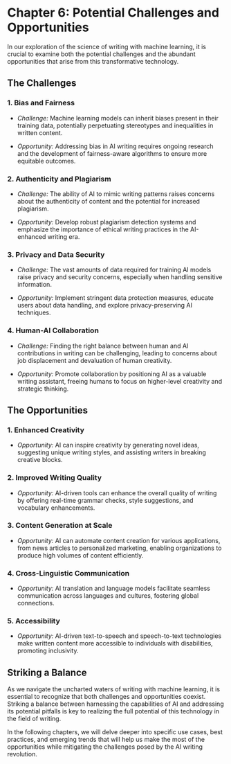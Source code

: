 Chapter 6: Potential Challenges and Opportunities
=================================================

In our exploration of the science of writing with machine learning, it is crucial to examine both the potential challenges and the abundant opportunities that arise from this transformative technology.

The Challenges
--------------

### 1. **Bias and Fairness**

* *Challenge:* Machine learning models can inherit biases present in their training data, potentially perpetuating stereotypes and inequalities in written content.

* *Opportunity:* Addressing bias in AI writing requires ongoing research and the development of fairness-aware algorithms to ensure more equitable outcomes.

### 2. **Authenticity and Plagiarism**

* *Challenge:* The ability of AI to mimic writing patterns raises concerns about the authenticity of content and the potential for increased plagiarism.

* *Opportunity:* Develop robust plagiarism detection systems and emphasize the importance of ethical writing practices in the AI-enhanced writing era.

### 3. **Privacy and Data Security**

* *Challenge:* The vast amounts of data required for training AI models raise privacy and security concerns, especially when handling sensitive information.

* *Opportunity:* Implement stringent data protection measures, educate users about data handling, and explore privacy-preserving AI techniques.

### 4. **Human-AI Collaboration**

* *Challenge:* Finding the right balance between human and AI contributions in writing can be challenging, leading to concerns about job displacement and devaluation of human creativity.

* *Opportunity:* Promote collaboration by positioning AI as a valuable writing assistant, freeing humans to focus on higher-level creativity and strategic thinking.

The Opportunities
-----------------

### 1. **Enhanced Creativity**

* *Opportunity:* AI can inspire creativity by generating novel ideas, suggesting unique writing styles, and assisting writers in breaking creative blocks.

### 2. **Improved Writing Quality**

* *Opportunity:* AI-driven tools can enhance the overall quality of writing by offering real-time grammar checks, style suggestions, and vocabulary enhancements.

### 3. **Content Generation at Scale**

* *Opportunity:* AI can automate content creation for various applications, from news articles to personalized marketing, enabling organizations to produce high volumes of content efficiently.

### 4. **Cross-Linguistic Communication**

* *Opportunity:* AI translation and language models facilitate seamless communication across languages and cultures, fostering global connections.

### 5. **Accessibility**

* *Opportunity:* AI-driven text-to-speech and speech-to-text technologies make written content more accessible to individuals with disabilities, promoting inclusivity.

Striking a Balance
------------------

As we navigate the uncharted waters of writing with machine learning, it is essential to recognize that both challenges and opportunities coexist. Striking a balance between harnessing the capabilities of AI and addressing its potential pitfalls is key to realizing the full potential of this technology in the field of writing.

In the following chapters, we will delve deeper into specific use cases, best practices, and emerging trends that will help us make the most of the opportunities while mitigating the challenges posed by the AI writing revolution.
